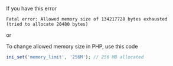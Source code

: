 If you have this error

```
Fatal error: Allowed memory size of 134217728 bytes exhausted 
(tried to allocate 20480 bytes)
```
or 

To change allowed memory size in PHP, use this code

~~~php
ini_set('memory_limit', '256M'); // 256 MB allocated
~~~




